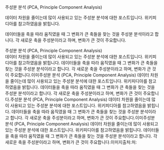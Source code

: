 주성분 분석 (PCA, Principle Component Analysis)  
  
데이터 차원을 줄이는데 많이 사용되고 있는 주성분 분석에 대한 포스트입니다. 위키피디아를 참고하였음을 밝힙니다.  
  
데이터들을 축을 따라 움직였을 때 그 변화가 큰 축들을 찾는 것을 주성분 분석이라고 합니다. 각 새로운 축을 주성분이라고 하며, 변화가 큰 것이 주요합니다.

주성분 분석 (PCA, Principle Component Analysis)  
  데이터 차원을 줄이는데 많이 사용되고 있는 주성분 분석에 대한 포스트입니다. 위키피디아를 참고하였음을 밝힙니다.    데이터들을 축을 따라 움직였을 때 그 변화가 큰 축들을 찾는 것을 주성분 분석이라고 합니다. 각 새로운 축을 주성분이라고 하며, 변화가 큰 것이 주요합니다.이미주성분 분석 (PCA, Principle Component Analysis)    데이터 차원을 줄이는데 많이 사용되고 있는 주성분 분석에 대한 포스트입니다. 위키피디아를 참고하였음을 밝힙니다.    데이터들을 축을 따라 움직였을 때 그 변화가 큰 축들을 찾는 것을 주성분 분석이라고 합니다. 각 새로운 축을 주성분이라고 하며, 변화가 큰 것이 주요합니다.주성분 분석 (PCA, Principle Component Analysis)    데이터 차원을 줄이는데 많이 사용되고 있는 주성분 분석에 대한 포스트입니다. 위키피디아를 참고하였음을 밝힙니다.    데이터들을 축을 따라 움직였을 때 그 변화가 큰 축들을 찾는 것을 주성분 분석이라고 합니다. 각 새로운 축을 주성분이라고 하며, 변화가 큰 것이 주요합니다.이미주성분 분석 (PCA, Principle Component Analysis)    데이터 차원을 줄이는데 많이 사용되고 있는 주성분 분석에 대한 포스트입니다. 위키피디아를 참고하였음을 밝힙니다.    데이터들을 축을 따라 움직였을 때 그 변화가 큰 축들을 찾는 것을 주성분 분석이라고 합니다. 각 새로운 축을 주성분이라고 하며, 변화가 큰 것이 주요합니다.이미지출처:처:
<!--stackedit_data:
eyJoaXN0b3J5IjpbODc2NDM4ODE4XX0=
-->